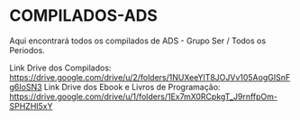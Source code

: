 # COMPILADOS-ADS
Aqui encontrará todos os compilados de ADS - Grupo Ser / Todos os Periodos.


Link Drive dos Compilados: https://drive.google.com/drive/u/2/folders/1NUXeeYlT8JOJVv105AogGISnFg6IoSN3
Link Drive dos Ebook e Livros de Programação: https://drive.google.com/drive/u/1/folders/1Ex7mX0RCpkgT_J9rnffpOm-SPHZHI5xY
